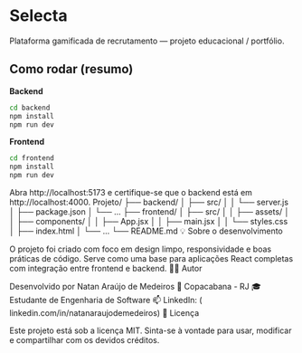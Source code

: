# Selecta

Plataforma gamificada de recrutamento — projeto educacional / portfólio.

## Como rodar (resumo)

**Backend**

```bash
cd backend
npm install
npm run dev
```

**Frontend**

```bash
cd frontend
npm install
npm run dev
```

Abra http://localhost:5173 e certifique-se que o backend está em http://localhost:4000.
Projeto/
├── backend/
│   ├── src/
│   │   └── server.js
│   ├── package.json
│   └── ...
├── frontend/
│   ├── src/
│   │   ├── assets/
│   │   ├── components/
│   │   ├── App.jsx
│   │   ├── main.jsx
│   │   └── styles.css
│   ├── index.html
│   └── ...
└── README.md
💡 Sobre o desenvolvimento

O projeto foi criado com foco em design limpo, responsividade e boas práticas de código.
Serve como uma base para aplicações React completas com integração entre frontend e backend.
👨‍💻 Autor

Desenvolvido por Natan Araújo de Medeiros
📍 Copacabana - RJ
🎓 Estudante de Engenharia de Software
📫 LinkedIn:
 ( linkedin.com/in/natanaraujodemedeiros)
 📝 Licença

Este projeto está sob a licença MIT.
Sinta-se à vontade para usar, modificar e compartilhar com os devidos créditos.
